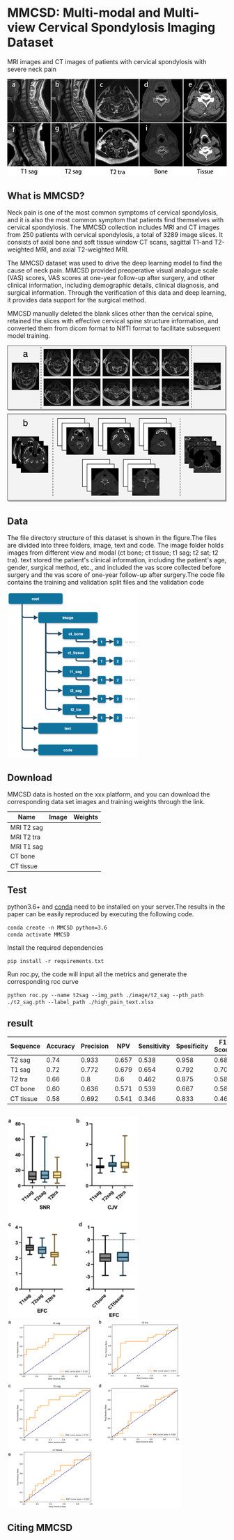 # MMCSD: Multi-modal and Multi-view Cervical Spondylosis Imaging Dataset

MRI images and CT images of patients with cervical spondylosis with severe neck pain



![WeChat05d625d5e9910349ceab64b775de4aaf](./assets/WeChat05d625d5e9910349ceab64b775de4aaf.jpg)

## What is MMCSD?

Neck pain is one of the most common symptoms of cervical spondylosis, and it is also the most common symptom that patients find themselves with cervical spondylosis. The MMCSD collection includes MRI and CT images from 250 patients with cervical spondylosis, a total of 3289 image slices. It consists of axial bone and soft tissue window CT scans, sagittal T1-and T2-weighted MRI, and axial T2-weighted MRI.

The MMCSD dataset was used to drive the deep learning model to find the cause of neck pain. MMCSD provided preoperative visual analogue scale (VAS) scores, VAS scores at one-year follow-up after surgery, and other clinical information, including demographic details, clinical diagnosis, and surgical information. Through the verification of this data and deep learning, it provides data support for the surgical method.

MMCSD manually deleted the blank slices other than the cervical spine, retained the slices with effective cervical spine structure information, and converted them from dicom format to NIfTI format to facilitate subsequent model training.

<img src="./assets/WeChat17bbe3522a47a73b49c0d3910ae7a3a9.jpg" width='600' alt="WeChat17bbe3522a47a73b49c0d3910ae7a3a9"  />

## Data

The file directory structure of this dataset is shown in the figure.The files are divided into three folders, image, text and code. The image folder holds images from different view and modal (ct bone; ct tissue; t1 sag; t2 sat; t2 tra). text stored the patient's clinical information, including the patient's age, gender, surgical method, etc., and included the vas score collected before surgery and the vas score of one-year follow-up after surgery.The code file contains the training and validation split files and the validation code

<img src="./assets/Fig4.png" width='300' alt="Fig4"  />



## Download

MMCSD data is hosted on the xxx platform, and you can download the corresponding data set images and training weights through the link.

| Name       | Image | Weights |
| ---------- | ----- | ------- |
| MRI T2 sag |       |         |
| MRI T2 tra |       |         |
| MRI T1 sag |       |         |
| CT bone    |       |         |
| CT tissue  |       |         |

## Test

python3.6+ and [conda](https://anaconda.org/) need to be installed on your server.The results in the paper can be easily reproduced by executing the following code.

```shell
conda create -n MMCSD python=3.6
conda activate MMCSD
```

Install the required dependencies

```shell
pip install -r requirements.txt
```

Run roc.py, the code will input all the metrics and generate the corresponding roc curve

```shell
python roc.py --name t2sag --img_path ./image/t2_sag --pth_path ./t2_sag.pth --label_path ./high_pain_text.xlsx
```

## result

| **Sequence** | **Accuracy** | **Precision** | **NPV** | **Sensitivity** | **Spesificity** | **F1  Score** | **AUC** |
| ------------ | ------------ | ------------- | ------- | --------------- | --------------- | ------------- | ------- |
| T2 sag       | 0.74         | 0.933         | 0.657   | 0.538           | 0.958           | 0.683         | 0.748   |
| T1 sag       | 0.72         | 0.772         | 0.679   | 0.654           | 0.792           | 0.708         | 0.723   |
| T2 tra       | 0.66         | 0.8           | 0.6     | 0.462           | 0.875           | 0.585         | 0.668   |
| CT bone      | 0.60         | 0.636         | 0.571   | 0.539           | 0.667           | 0.583         | 0.603   |
| CT tissue    | 0.58         | 0.692         | 0.541   | 0.346           | 0.833           | 0.461         | 0.589   |

## 





<img src="./assets/image-20241014142435103-8887078.png" width='300' alt="image-20241014142435103"  />



<img src="./assets/image-20241014142547627-8887150.png" width='400' alt="image-20241014142547627"  />

## Citing MMCSD
